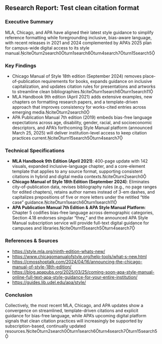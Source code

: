 ## Research Report: Test clean citation format

### Executive Summary
MLA, Chicago, and APA have aligned their latest style guidance to simplify reference formatting while foregrounding inclusive, bias-aware language, with recent releases in 2021 and 2024 complemented by APA’s 2025 plan for campus-wide digital access to its style manual.citeturn2search0turn1search6turn4search7turn15search5

### Key Findings
- Chicago Manual of Style 18th edition (September 2024) removes place-of-publication requirements for books, expands guidance on inclusive capitalization, and updates citation rules for presentations and artworks to streamline clean bibliographies.citeturn1search6turn1search11
- MLA Handbook 9th edition (April 2021) adds extensive examples, new chapters on formatting research papers, and a template-driven approach that improves consistency for works-cited entries across emerging media.citeturn2search0
- APA Publication Manual 7th edition (2019) embeds bias-free language expectations across age, disability, gender, racial, and socioeconomic descriptors, and APA’s forthcoming Style Manual platform (announced March 25, 2025) will deliver institution-level access to keep citation practices current.citeturn15search5turn4search7

### Technical Specifications
- **MLA Handbook 9th Edition (April 2021)**: 400-page update with 142 visuals, expanded inclusive-language chapter, and a core-element template that applies to any source format, supporting consistent citations in hybrid and digital media contexts.citeturn2search0
- **Chicago Manual of Style 18th Edition (September 2024)**: Eliminates city-of-publication data, revises bibliography rules (e.g., no page ranges for edited chapters), retains author names instead of 3-em dashes, and capitalizes prepositions of five or more letters under the retitled “title case” guidance.citeturn1search6turn1search11
- **APA Publication Manual 7th Edition & APA Style Manual Platform**: Chapter 5 codifies bias-free language across demographic categories, Section 4.18 endorses singular “they,” and the announced APA Style Manual subscription service will provide full-text digital guidance for campuses and libraries.citeturn15search5turn4search7

### References & Sources
- https://style.mla.org/ninth-edition-whats-new/
- https://www.chicagomanualofstyle.org/help-tools/what-s-new.html
- https://cmosshoptalk.com/2024/04/16/announcing-the-chicago-manual-of-style-18th-edition/
- https://blog.apapubs.org/2025/03/25/coming-soon-apa-style-manual-online-full-text-apa-style-guidance-for-your-entire-institution/
- https://guides.lib.udel.edu/apa/style/

### Conclusion
Collectively, the most recent MLA, Chicago, and APA updates show a convergence on streamlined, template-driven citations and explicit guidance for bias-free language, while APA’s upcoming digital platform signals that clean citation practices will increasingly be supported by subscription-based, continually updated resources.citeturn2search0turn1search6turn4search7turn15search5
